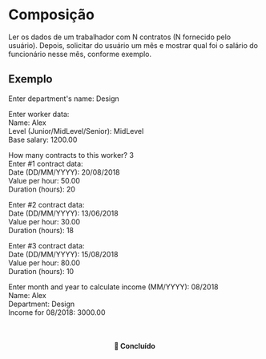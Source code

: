 # Composição
<p>Ler os dados de um trabalhador com N contratos (N fornecido pelo usuário). Depois, solicitar 
do usuário um mês e mostrar qual foi o salário do funcionário nesse mês, conforme exemplo.</p>

## Exemplo
<p>Enter department's name: Design</p>
<p>Enter worker data:<br>
   Name: Alex <br>
   Level (Junior/MidLevel/Senior): MidLevel <br>
   Base salary: 1200.00 <br>
</p>
<p>How many contracts to this worker? 3 <br>
   Enter #1 contract data: <br>
   Date (DD/MM/YYYY): 20/08/2018 <br>
   Value per hour: 50.00 <br>
   Duration (hours): 20 <br>
</p>
<p>Enter #2 contract data: <br>
   Date (DD/MM/YYYY): 13/06/2018 <br>
   Value per hour: 30.00 <br>
   Duration (hours): 18 <br>
</p>
<p>Enter #3 contract data: <br>
   Date (DD/MM/YYYY): 15/08/2018 <br>
   Value per hour: 80.00 <br>
   Duration (hours): 10 <br>
</p>

<p>
   Enter month and year to calculate income (MM/YYYY): 08/2018 <br>
   Name: Alex <br>
   Department: Design <br>
   Income for 08/2018: 3000.00 <br>
</p>
</p>

<br>
<h4 align="center"> 
	🚀 Concluído
</h4>

